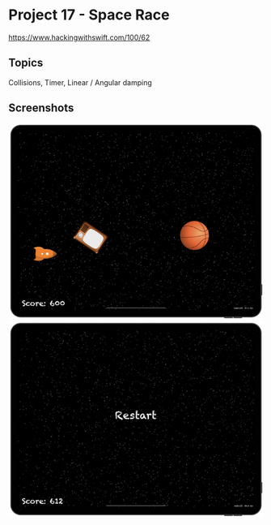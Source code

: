 # Project 17 - Space Race

https://www.hackingwithswift.com/100/62

## Topics

Collisions, Timer, Linear / Angular damping

## Screenshots

![screenshot1](screenshots/screen01.png)
![screenshot1](screenshots/screen02.png)
